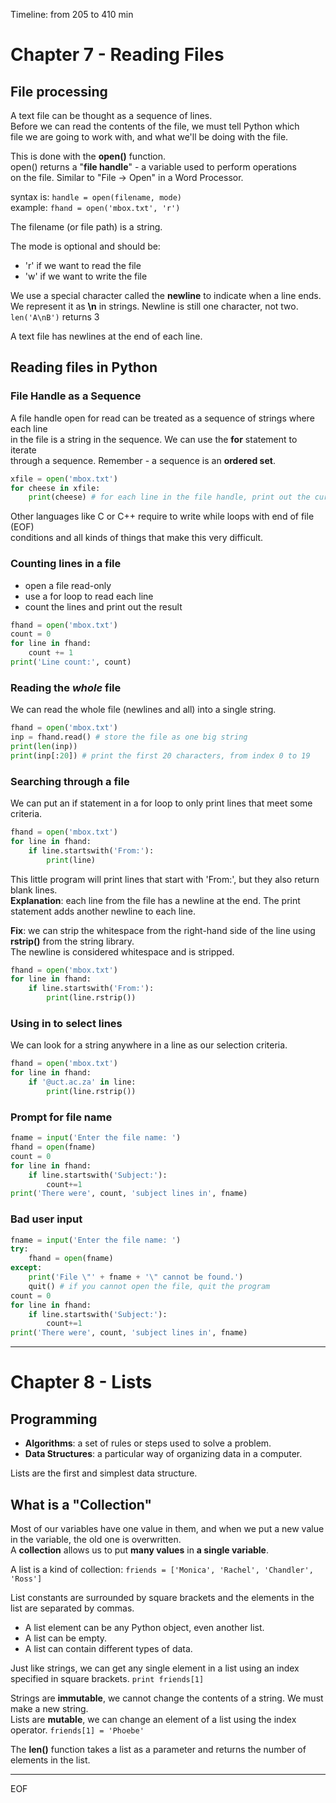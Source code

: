 Timeline: from 205 to 410 min

# Chapter 7 - Reading Files

## File processing

A text file can be thought as a sequence of lines.  
Before we can read the contents of the file, we must tell Python which  
file we are going to work with, and what we'll be doing with the file.  
  
This is done with the **open()** function.  
open() returns a "**file handle**" - a variable used to perform operations  
on the file. Similar to "File -> Open" in a Word Processor.  
  
syntax is: `handle = open(filename, mode)`  
example: `fhand = open('mbox.txt', 'r')`  

The filename (or file path) is a string.  

The mode is optional and should be:
- 'r' if we want to read the file 
- 'w' if we want to write the file
  
We use a special character called the **newline** to indicate when a line ends.  
We represent it as **\n** in strings. Newline is still one character, not two.
`len('A\nB')` returns 3  
  
A text file has newlines at the end of each line.  

## Reading files in Python

### File Handle as a Sequence

A file handle open for read can be treated as a sequence of strings where each line  
in the file is a string in the sequence. We can use the **for** statement to iterate  
through a sequence. Remember - a sequence is an **ordered set**.

```py
xfile = open('mbox.txt')
for cheese in xfile:
    print(cheese) # for each line in the file handle, print out the current line 
```

Other languages like C or C++ require to write while loops with end of file (EOF)  
conditions and all kinds of things that make this very difficult.
  
### Counting lines in a file

- open a file read-only
- use a for loop to read each line
- count the lines and print out the result

```py
fhand = open('mbox.txt')
count = 0
for line in fhand:
    count += 1
print('Line count:', count)
```

### Reading the *whole* file

We can read the whole file (newlines and all) into a single string.
```py
fhand = open('mbox.txt')
inp = fhand.read() # store the file as one big string
print(len(inp))
print(inp[:20]) # print the first 20 characters, from index 0 to 19
```

### Searching through a file

We can put an if statement in a for loop to only print lines that meet some criteria.
```py
fhand = open('mbox.txt')
for line in fhand:
    if line.startswith('From:'):
        print(line)
```
This little program will print lines that start with 'From:', but they also return blank lines.  
**Explanation**: each line from the file has a newline at the end. The print statement adds another newline to each line.  
  
**Fix**: we can strip the whitespace from the right-hand side of the line using **rstrip()** from the string library.  
The newline is considered whitespace and is stripped.
```py
fhand = open('mbox.txt')
for line in fhand:
    if line.startswith('From:'):
        print(line.rstrip())
```

### Using **in** to select lines 

We can look for a string anywhere in a line as our selection criteria.
```py
fhand = open('mbox.txt')
for line in fhand:
    if '@uct.ac.za' in line:
        print(line.rstrip())
```

### Prompt for file name

```py
fname = input('Enter the file name: ')
fhand = open(fname)
count = 0
for line in fhand:
    if line.startswith('Subject:'):
        count+=1
print('There were', count, 'subject lines in', fname)
```

### Bad user input

```py
fname = input('Enter the file name: ')
try:
    fhand = open(fname)
except:
    print('File \"' + fname + '\" cannot be found.')
    quit() # if you cannot open the file, quit the program
count = 0
for line in fhand:
    if line.startswith('Subject:'):
        count+=1
print('There were', count, 'subject lines in', fname)
```

---

# Chapter 8 - Lists

## Programming

- **Algorithms**: a set of rules or steps used to solve a problem.  
- **Data Structures**: a particular way of organizing data in a computer.  
  
Lists are the first and simplest data structure.

## What is a "Collection"

Most of our variables have one value in them, and when we put a new value in the variable, the old one is overwritten.  
A **collection** allows us to put **many values** in **a single variable**.  

A list is a kind of collection: 
`friends = ['Monica', 'Rachel', 'Chandler', 'Ross']`

List constants are surrounded by square brackets and the elements in the list are separated by commas.
- A list element can be any Python object, even another list.  
- A list can be empty.  
- A list can contain different types of data.  
  
Just like strings, we can get any single element in a list using an index specified in square brackets.
`print friends[1]`

Strings are **immutable**, we cannot change the contents of a string. We must make a new string.  
Lists are **mutable**, we can change an element of a list using the index operator.
`friends[1] = 'Phoebe'`

The **len()** function takes a list as a parameter and returns the number of elements in the list.  







---
EOF